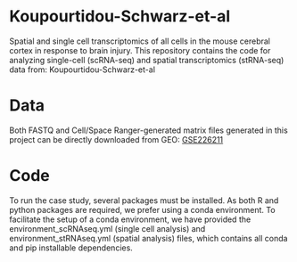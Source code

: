 # Koupourtidou-Schwarz-et-al

Spatial and single cell transcriptomics of all cells in the mouse cerebral cortex in response to brain injury.
This repository contains the code for analyzing single-cell (scRNA-seq) and spatial transcriptomics (stRNA-seq) data from: Koupourtidou-Schwarz-et-al

# Data

Both FASTQ and Cell/Space Ranger-generated matrix files generated in this project can be directly downloaded from GEO: [GSE226211](https://www.ncbi.nlm.nih.gov/geo/query/acc.cgi?acc=GSE226208) 

# Code

To run the case study, several packages must be installed. As both R and python packages are required, we prefer using a conda environment. To facilitate the setup of a conda environment, we have provided the environment_scRNAseq.yml (single cell analysis) and  environment_stRNAseq.yml (spatial analysis) files, which contains all conda and pip installable dependencies.
